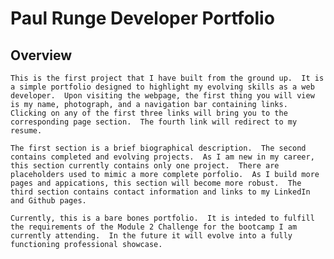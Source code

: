 # Paul Runge Developer Portfolio

## Overview

    This is the first project that I have built from the ground up.  It is a simple portfolio designed to highlight my evolving skills as a web developer.  Upon visiting the webpage, the first thing you will view is my name, photograph, and a navigation bar containing links.  Clicking on any of the first three links will bring you to the corresponding page section.  The fourth link will redirect to my resume.
  
    The first section is a brief biographical description.  The second contains completed and evolving projects.  As I am new in my career, this section currently contains only one project.  There are placeholders used to mimic a more complete porfolio.  As I build more pages and appications, this section will become more robust.  The third section contains contact information and links to my LinkedIn and Github pages.
  
    Currently, this is a bare bones portfolio.  It is inteded to fulfill the requirements of the Module 2 Challenge for the bootcamp I am currently attending.  In the future it will evolve into a fully functioning professional showcase.
  

